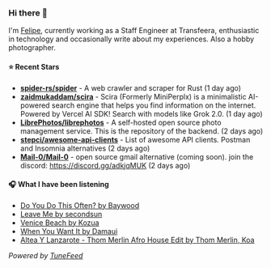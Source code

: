 ### Hi there 👋

I'm [Felipe](https://felipevm.com), currently working as a Staff Engineer at Transfeera, enthusiastic in technology and occasionally write about my experiences. Also a hobby photographer.

#### ⭐ Recent Stars
- **[spider-rs/spider](https://github.com/spider-rs/spider)** - A web crawler and scraper for Rust (1 day ago)
- **[zaidmukaddam/scira](https://github.com/zaidmukaddam/scira)** - Scira (Formerly MiniPerplx) is a minimalistic AI-powered search engine that helps you find information on the internet. Powered by Vercel AI SDK! Search with models like Grok 2.0. (1 day ago)
- **[LibrePhotos/librephotos](https://github.com/LibrePhotos/librephotos)** - A self-hosted open source photo management service. This is the repository of the backend. (2 days ago)
- **[stepci/awesome-api-clients](https://github.com/stepci/awesome-api-clients)** - List of awesome API clients. Postman and Insomnia alternatives (2 days ago)
- **[Mail-0/Mail-0](https://github.com/Mail-0/Mail-0)** - open source gmail alternative (coming soon). join the discord: https://discord.gg/adkjqMUK (2 days ago)

#### 🎧 What I have been listening
- [Do You Do This Often? by Baywood](https://open.spotify.com/track/5gL8trWoq4RVxRiTrojKdp)
- [Leave Me by secondsun](https://open.spotify.com/track/5X2hvBLLk9nPbSWsoy17TL)
- [Venice Beach by Kozua](https://open.spotify.com/track/3S1ANvfLwD21P0A8Jvy6LX)
- [When You Want It by Damaui](https://open.spotify.com/track/1WZhY0v1jfC7AoROmRVInh)
- [Altea Y Lanzarote - Thom Merlin Afro House Edit by Thom Merlin, Koa](https://open.spotify.com/track/6sOHdjZhRT45T0L3PqAOSu)

_Powered by [TuneFeed](https://tunefeed.app?ref=github.com)_

